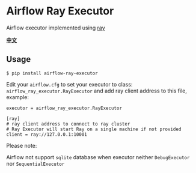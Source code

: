 # Airflow Ray Executor

Airflow executor implemented using [ray](https://github.com/ray-project/ray)

[**中文**](README_ZH.md)

## Usage

```shell
$ pip install airflow-ray-executor
```

Edit your ``airflow.cfg`` to set your executor to class: `airflow_ray_executor.RayExecutor` and add ray client address to this file, example:

```pycon
executor = airflow_ray_executor.RayExecutor

[ray]
# ray client address to connect to ray cluster
# Ray Executor will start Ray on a single machine if not provided
client = ray://127.0.0.1:10001
```

Please note:

Airflow not support ```sqlite``` database when executor neither ```DebugExecutor``` nor ```SequentialExecutor```
